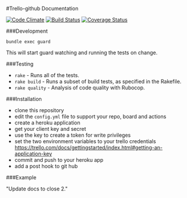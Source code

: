 #Trello-github Documentation

[![Code Climate](https://codeclimate.com/github/jasonrobertfox/trello-github.png)](https://codeclimate.com/github/jasonrobertfox/trello-github) [![Build Status](https://travis-ci.org/jasonrobertfox/trello-github.svg?branch=develop)](https://travis-ci.org/jasonrobertfox/trello-github) [![Coverage Status](https://coveralls.io/repos/jasonrobertfox/trello-github/badge.png)](https://coveralls.io/r/jasonrobertfox/trello-github)

###Development

    bundle exec guard

This will start guard watching and running the tests on change.

###Testing

- `rake` - Runs all of the tests.
- `rake build` - Runs a subset of build tests, as specified in the Rakefile.
- `rake quality` - Analysis of code quality with Rubocop.

###Installation

- clone this repository
- edit the `config.yml` file to support your repo, board and actions
- create a heroku application
- get your client key and secret
- use the key to create a token for write privileges
- set the two environment variables to your trello credentials https://trello.com/docs/gettingstarted/index.html#getting-an-application-key
- commit and push to your heroku app
- add a post hook to git hub


###Example

"Update docs to close 2."
